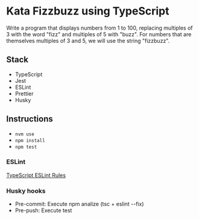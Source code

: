 # Kata Fizzbuzz using TypeScript
Write a program that displays numbers from 1 to 100, replacing multiples of 3 with the word "fizz" and multiples of 5 with "buzz". For numbers that are themselves multiples of 3 and 5, we will use the string "fizzbuzz".

## Stack
* TypeScript
* Jest
* ESLint
* Prettier
* Husky

## Instructions
* `nvm use`
* `npm install`
* `npm test`

### ESLint
[TypeScript ESLint Rules](https://github.com/typescript-eslint/typescript-eslint/tree/master/packages/eslint-plugin)

### Husky hooks
* Pre-commit: Execute npm analize (tsc + eslint --fix)
* Pre-push: Execute test
